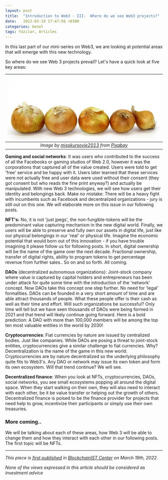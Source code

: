 ```yaml
---
layout: post
title:  "Introduction to Web3 - III-  Where do we see Web3 projects?"
date:   2022-03-19 17:47:56 +0300
categories: Genel
tags: Yazılar, Articles
---
```


In this last part of our mini-series on Web3, we are looking at potential areas that will emerge with this new technology. 

So where do we see Web 3 projects prevail? Let's have a quick look at five key areas: 

| ![five_onions](/assets/onion-4249422_800.jpg)|
|:--:| 
| *Image by [misskursovie2013](https://pixabay.com/users/misskursovie2013-6341223/) from [Pixabay](https://pixabay.com/)*|

**Gaming and social networks**: It was users who contributed to the success of all the Facebooks or gaming studios of Web 2.0, however it was the corporations that captured all of the value created. Users were told to get 'free' service and be happy with it. Users later learned that these services were not actually free and user data were used without their consent (they got consent but who reads the fine print anyway?) and actually be manipulated. With new Web 3 technologies, we will see how users get their identity and belongings back. Make no mistake: There will be a heavy fight with incumbents such as Facebook and decentralized organizations - jury is still out on this one.  We will elaborate more on this issue in our following posts. 

**NFT's:** No, it is not 'just jpegs', the non-fungible-tokens will be the predominant value capturing mechanism in the new digital world. Finally, we users will be able to preserve and fully own our assets in digital life, just like our physical belongings in our 'real' or physical life. Imagine the economic potential that would born out of this innovation - if you have trouble imagining it please follow us for following posts. In short, digital ownership will be the name of the game over the next decade. Fractional ownership, transfer of digital rights, ability to program tokens to get percentage revenue from further sales.. So on and so forth. All coming.

**DAOs** (decentralized autonomous organizations): Joint-stock company where value is captured by capital holders and entrepreneurs has been under attack for quite some time with the introduction of the 'network' concept. Now DAOs take this concept one step further. No need for 'legal' formalities. DAOs can be founded in a very short amount of time and are able attract thousands of people. What these people offer is their cash as well as their time and effort. Will such organizations be successful? Only time will tell but we have seen thousands of DAOs were being formed in 2021 and that trend will likely continue going forward. Here is a bold prediction: A DAO with more than 100,000 members will be among the top ten most valuable entities in the world by 2030!

**Cryptocurrencies**: Fiat currencies by nature are issued by centralized bodies. Just like companies. While DAOs are posing a threat to joint-stock entities, cryptocurrencies give a similar challenge to fiat currencies. Why? Decentralization is the name of the game in this new world. Cryptocurrencies are by nature decentralized so the underlying philosophy quite fits to Web3's. Any DAO or network may issue its own token and form its own ecosystem. Will that trend continue? We will see.

**Decentralized finance**: When you look at NFTs, cryptocurrencies, DAOs, social networks, you see small ecosystems popping all around the digital space. When they start walking on their own, they will also need to interact with each other, be it be value transfer or helping out the growth of others. Decentralized finance is poised to be the finance provider for projects that need help to grow, incentivize their participants or simply use their own treasuries. 

### More coming.. 
We will be talking about each of these areas, how Web 3 will be able to change them and how they interact with each other in our following posts. The first topic will be NFTs.

---
*This piece is [first published]() in [BlockchainIST Center](https://medium.com/blockchainist-center) on March 19th, 2022.*

*None of the views expressed in this article should be considered as investment advice*
